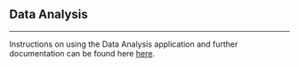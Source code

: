 ## Data Analysis
----------------------------
Instructions on using the Data Analysis application and further documentation can be found here [here](http://35.9.146.121:8888/Fraunhofer/DataAnalysis/Views/help.php).
